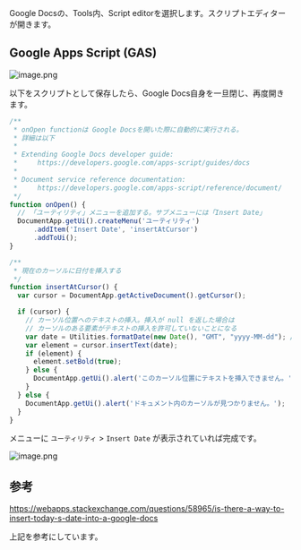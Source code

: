 Google Docsの、Tools内、Script editorを選択します。スクリプトエディターが開きます。

## Google Apps Script (GAS)

![image.png](https://qiita-image-store.s3.ap-northeast-1.amazonaws.com/0/93824/c5692481-f77a-3e6d-6b3e-b147e789232a.png)

以下をスクリプトとして保存したら、Google Docs自身を一旦閉じ、再度開きます。


```javascript
/**
 * onOpen functionは Google Docsを開いた際に自動的に実行される。
 * 詳細は以下
 * 
 * Extending Google Docs developer guide:
 *     https://developers.google.com/apps-script/guides/docs
 *
 * Document service reference documentation:
 *     https://developers.google.com/apps-script/reference/document/
 */
function onOpen() {
  // 「ユーティリティ」メニューを追加する。サブメニューには「Insert Date」
  DocumentApp.getUi().createMenu('ユーティリティ')
      .addItem('Insert Date', 'insertAtCursor')
      .addToUi();
}

/**
 * 現在のカーソルに日付を挿入する
 */
function insertAtCursor() {
  var cursor = DocumentApp.getActiveDocument().getCursor();

  if (cursor) {
    // カーソル位置へのテキストの挿入。挿入が null を返した場合は
    // カーソルのある要素がテキストの挿入を許可していないことになる
    var date = Utilities.formatDate(new Date(), "GMT", "yyyy-MM-dd"); // "yyyy-MM-dd'T'HH:mm:ss'Z'"
    var element = cursor.insertText(date);
    if (element) {
      element.setBold(true);
    } else {
      DocumentApp.getUi().alert('このカーソル位置にテキストを挿入できません。');
    }
  } else {
    DocumentApp.getUi().alert('ドキュメント内のカーソルが見つかりません。');
  }
}
```

メニューに `ユーティリティ` > `Insert Date` が表示されていれば完成です。

![image.png](https://qiita-image-store.s3.ap-northeast-1.amazonaws.com/0/93824/cd9a1c55-8f2f-8d4a-04b3-7b396a2b260c.png)


## 参考

https://webapps.stackexchange.com/questions/58965/is-there-a-way-to-insert-today-s-date-into-a-google-docs

上記を参考にしています。

